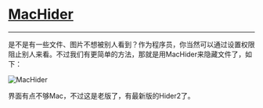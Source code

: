 # [MacHider](http://macpaw.com/support/hider/knowledgebase/machider-support)
---

是不是有一些文件、图片不想被别人看到？作为程序员，你当然可以通过设置权限阻止别人来看。不过我们有更简单的方法，那就是用MacHider来隐藏文件了，如下：

![MacHider][1]

界面有点不够Mac，不过这是老版了，有最新版的Hider2了。



[1]:http://xuelangzf-github.qiniudn.com/2014-11-11_MacHider.png